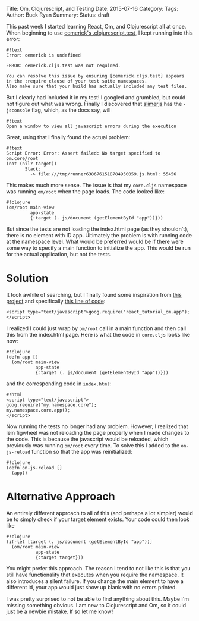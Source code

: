 Title: Om, Clojurescript, and Testing
Date: 2015-07-16
Category:
Tags:
Author: Buck Ryan
Summary:
Status: draft

This past week I started learning React, Om, and Clojurescript all at once.
When beginning to use [cemerick's
.clojurescript.test](https://github.com/cemerick/clojurescript.test), I kept
running into this error:

    #!text
    Error: cemerick is undefined

    ERROR: cemerick.cljs.test was not required.

    You can resolve this issue by ensuring [cemerick.cljs.test] appears
    in the :require clause of your test suite namespaces.
    Also make sure that your build has actually included any test files.

But I clearly had included it in my test! I googled and grumbled, but could not
figure out what was wrong. Finally I discovered that
[slimerjs](https://slimerjs.org/) has the `-jsconsole` flag, which, as the docs
say, will

    #!text
    Open a window to view all javascript errors during the execution

Great, using that I finally found the actual problem:

    #!text
    Script Error: Error: Assert failed: No target specified to om.core/root
    (not (nil? target))
           Stack:
             -> file:///tmp/runner6386761518784950059.js.html: 55456

This makes much more sense. The issue is that my `core.cljs` namespace was
running `om/root` when the page loads. The code looked like:

    #!clojure
    (om/root main-view
             app-state
             {:target (. js/document (getElementById "app"))}))

But since the tests are not loading the index.html page (as they shouldn't),
there is no element with ID app. Ultimately the problem is with running code
at the namespace level. What would be preferred would be if there were some
way to specify a main function to initialize the app. This would be run for
the actual application, but not the tests.

Solution
========

It took awhile of searching, but I finally found some inspiration from
[this project](https://github.com/jalehman/react-tutorial-om) and specifically
[this line of code](https://github.com/jalehman/react-tutorial-om/blob/60867fb0efcb48a3f20bc94361c2f981e6c96f44/resources/public/index.html#L15):

    <script type="text/javascript">goog.require("react_tutorial_om.app");</script>

I realized I could just wrap by `om/root` call in a main function and then call
this from the index.html page. Here is what the code in `core.cljs` looks like
now:

    #!clojure
    (defn app []
      (om/root main-view
               app-state
               {:target (. js/document (getElementById "app"))}))

and the corresponding code in `index.html`:

    #!html
    <script type="text/javascript">
    goog.require("my.namespace.core");
    my.namespace.core.app();
    </script>

Now running the tests no longer had any problem. However, I realized that
lein figwheel was not reloading the page properly when I made changes to the
code. This is because the javascript would be reloaded, which previously was
running `om/root` every time. To solve this I added to the `on-js-reload`
function so that the app was reinitialized:

    #!clojure
    (defn on-js-reload []
      (app))

Alternative Approach
====================

An entirely different approach to all of this (and perhaps a lot simpler)
would be to simply check if your target element exists. Your code could then
look like

    #!clojure
    (if-let [target (. js/document (getElementById "app"))]
      (om/root main-view
               app-state
               {:target target}))

You might prefer this approach. The reason I tend to not like this is that you
still have functionality that executes when you require the namespace. It also
introduces a silent failure. If you change the main element to have a different
id, your app would just show up blank with no errors printed.

I was pretty surprised to not be able to find anything about this. Maybe I'm
missing something obvious. I am new to Clojurescript and Om, so it could just
be a newbie mistake. If so let me know!
